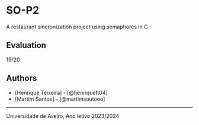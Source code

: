 # SO-P2
A restaurant sincronization project using semaphores in C

## Evaluation
19/20

## Authors
* [Henrique Teixeira] - [@henriqueft04]
* [Martim Santos] - [@martimsoutooo]

---

Universidade de Aveiro, Ano letivo 2023/2024
